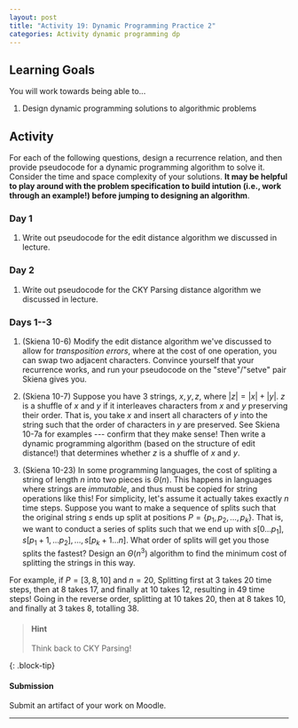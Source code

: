 ```yaml
---
layout: post
title: "Activity 19: Dynamic Programming Practice 2"
categories: Activity dynamic programming dp 
---
```


## Learning Goals

You will work towards being able to...

1. Design dynamic programming solutions to algorithmic problems

## Activity
For each of the following questions, design a recurrence relation, and then provide pseudocode for a dynamic programming algorithm to solve it. Consider the time and space complexity of your solutions. **It may be helpful to play around with the problem specification to build intution (i.e., work through an example!) before jumping to designing an algorithm**.

### Day 1

1. Write out pseudocode for the edit distance algorithm we discussed in lecture.  

### Day 2

1. Write out pseudocode for the CKY Parsing distance algorithm we discussed in lecture.  

### Days 1--3

1. (Skiena 10-6) Modify the edit distance algorithm we've discussed to allow for *transposition errors*, where at the cost of one operation, you can swap two adjacent characters. Convince yourself that your recurrence works, and run your pseudocode on the "steve"/"setve" pair Skiena gives you. 

2. (Skiena 10-7) Suppose you have 3 strings, $x, y, z$, where $\lvert z \rvert = \lvert x \rvert + \lvert y \rvert$. $z$ is a shuffle of $x$ and $y$ if it interleaves characters from $x$ and $y$ preserving their order. That is, you take $x$ and insert all characters of $y$ into the string such that the order of characters in $y$ are preserved. See Skiena 10-7a for examples --- confirm that they make sense! Then write a dynamic programming algorithm (based on the structure of edit distance!) that determines whether $z$ is a shuffle of $x$ and $y$. 

3. (Skiena 10-23) In some programming languages, the cost of spliting a string of length $n$ into two pieces is $\Theta(n)$. This happens in languages where strings are *immutable*, and thus must be copied for string operations like this! For simplicity, let's assume it actually takes exactly $n$ time steps. Suppose you want to make a sequence of splits such that the original string $s$ ends up split at positions $P = \{p_1, p_2, \dots, p_k\}$. That is, we want to conduct a series of splits such that we end up with $s[0\dots p_1], s[p_1+1, \dots p_2], \dots, s[p_k+1\dots n]$. What order of splits will get you those splits the fastest? Design an $\Theta(n^3)$ algorithm to find the minimum cost of splitting the strings in this way.

For example, if $P = [3, 8, 10]$ and $n=20$, Splitting first at 3 takes 20 time steps, then at 8 takes 17, and finally at 10 takes 12, resulting in 49 time steps! Going in the reverse order, splitting at 10 takes 20, then at 8 takes 10, and finally at 3 takes 8, totalling 38.

> #### Hint
> Think back to CKY Parsing!
>
{: .block-tip} 

#### Submission
Submit an artifact of your work on Moodle. 

---
